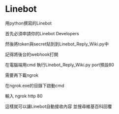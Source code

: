 # Linebot
用python撰寫的Linebot



首先必須申請你的Linebot Developers

然後將token與secret貼到到Linebot_Reply_Wiki.py中

記得將後台的webhook打開

在電腦端用cmd 執行Linebot_Reply_Wiki.py port預設80




需要再下載ngrok 

在ngrok.exe的目錄下啟動cmd

輸入 ngrok http 80

這樣就可以讓Linebot自動接收內容 並搜尋維基百科回覆
